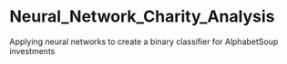 # Neural_Network_Charity_Analysis
Applying neural networks to create a binary classifier for AlphabetSoup investments
